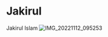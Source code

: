 # Jakirul
Jakirul Islam
![IMG_20221112_095253](https://user-images.githubusercontent.com/124812645/218270295-e88193c8-8b5e-4cee-aefb-ff57e1f6c183.jpg)
